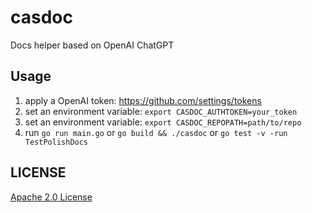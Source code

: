 # casdoc

Docs helper based on OpenAI ChatGPT

## Usage

1. apply a OpenAI token: https://github.com/settings/tokens
2. set an environment variable: `export CASDOC_AUTHTOKEN=your_token`
3. set an environment variable: `export CASDOC_REPOPATH=path/to/repo`
4. run `go run main.go` or `go build && ./casdoc` or `go test -v -run TestPolishDocs`

## LICENSE

[Apache 2.0 License](LICENSE)
